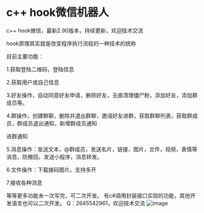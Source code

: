 # c++ hook微信机器人
c++ hook微信，最新2.90版本，持续更新，欢迎技术交流

hook原理其实就是改变程序执行流程的一种技术的统称

目前主要功能：

1.获取登陆二维码，登陆信息

2.获取用户或自己信息

3.好友操作，自动同意好友申请，删除好友，无痕清理僵尸粉，添加好友，添加群成员等。

4.群操作，创建群聊，删除并退出群聊，邀请好友进群，获取群聊列表，获取群成员，群成员退出通知，新增群成员通知

进群通知

5.消息操作：发送文本，@群成员，发送名片，链接，图片，文件，视频，表情等消息，防撤回，发送小程序，消息转发。

6.文件操作：下载接码图片。支持多开

7.接收各种消息

等等更多功能未一次写完，可二次开发。 有c#调用封装接口实现的功能，其他开发语言也可以二次开发。 Q：2645542961，欢迎技术交流
![image](https://github.com/webott/-hook-/commit/72dface59f27b8e3d1839a613f58043de47969f6)
